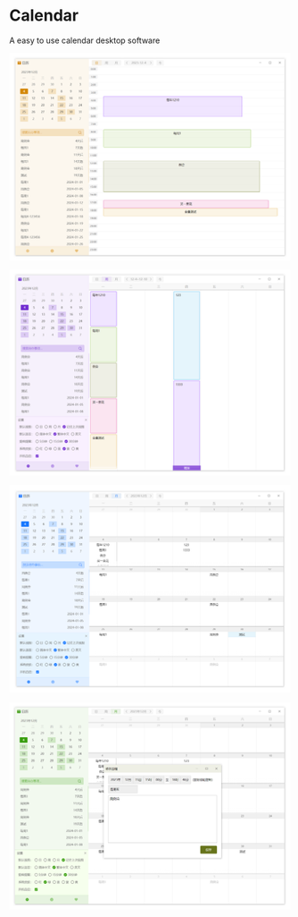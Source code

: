 # Calendar
A easy to use calendar desktop software

![](./doc/dayview.png)

![](./doc/weekview1.png)

![](./doc/monthview1.png)

![](./doc/edit.png)